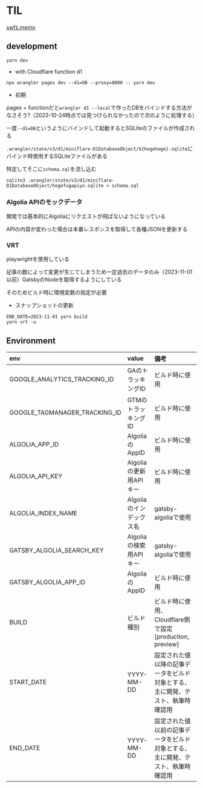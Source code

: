 # TIL

[swfz.memo](https://til.swfz.io)

## development

```
yarn dev
```

- with Cloudflare function d1

```
npx wrangler pages dev --d1=DB --proxy=8000 -- yarn dev
```

- 初期

pages + functionだと`wrangler d1 --local`で作ったDBをバインドする方法がなさそう?（2023-10-24時点では見つけられなかったので次のように処理する）

一度`--d1=DB`というようにバインドして起動するとSQLiteのファイルが作成される

`.wrangler/state/v3/d1/miniflare-D1DatabaseObject/${hogehoge}.sqlite`にバインド時使用するSQLiteファイルがある

特定してそこに`schema.sql`を流し込む

```
sqlite3 .wrangler/state/v3/d1/miniflare-D1DatabaseObject/hogefugapiyo.sqlite < schema.sql
```


### Algolia APIのモックデータ

開発では基本的にAlgoliaにリクエストが飛ばないようになっている

APIの内容が変わった場合は本番レスポンスを取得して各種JSONを更新する

### VRT

playwrightを使用している

記事の数によって変更が生じてしまうため一定過去のデータのみ（2023-11-01以前）GatsbyのNodeを取得するようにしている

そのためビルド時に環境変数の指定が必要

- スナップショットの更新

```
END_DATE=2023-11-01 yarn build
yarn vrt -u
```

## Environment

| env | value | 備考 |
|:-|:-|:-|
| GOOGLE_ANALYTICS_TRACKING_ID | GAのトラッキングID | ビルド時に使用 |
| GOOGLE_TAGMANAGER_TRACKING_ID | GTMのトラッキングID | ビルド時に使用 |
| ALGOLIA_APP_ID | AlgoliaのAppID | ビルド時に使用 |
| ALGOLIA_API_KEY| Algoliaの更新用APIキー | ビルド時に使用 |
| ALGOLIA_INDEX_NAME| Algoliaのインデックス名 | gatsby-algoliaで使用 |
| GATSBY_ALGOLIA_SEARCH_KEY | Algoliaの検索用APIキー | gatsby-algoliaで使用 |
| GATSBY_ALGOLIA_APP_ID | AlgoliaのAppID | ビルド時に使用 |
| BUILD | ビルド種別 | ビルド時に使用、Cloudflare側で設定[production, preview] |
| START_DATE | YYYY-MM-DD | 設定された値以降の記事データをビルド対象とする、主に開発、テスト、執筆時確認用  |
| END_DATE | YYYY-MM-DD | 設定された値以前の記事データをビルド対象とする、主に開発、テスト、執筆時確認用 |

